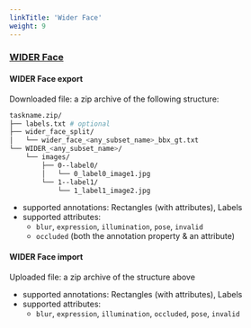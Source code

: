 ```yaml
---
linkTitle: 'Wider Face'
weight: 9
---
```


### [WIDER Face](http://shuoyang1213.me/WIDERFACE/)<a id="widerface" />

#### WIDER Face export

Downloaded file: a zip archive of the following structure:

```bash
taskname.zip/
├── labels.txt # optional
├── wider_face_split/
│   └── wider_face_<any_subset_name>_bbx_gt.txt
└── WIDER_<any_subset_name>/
    └── images/
        ├── 0--label0/
        │   └── 0_label0_image1.jpg
        └── 1--label1/
            └── 1_label1_image2.jpg
```

- supported annotations: Rectangles (with attributes), Labels
- supported attributes:
  - `blur`, `expression`, `illumination`, `pose`, `invalid`
  - `occluded` (both the annotation property & an attribute)

#### WIDER Face import

Uploaded file: a zip archive of the structure above

- supported annotations: Rectangles (with attributes), Labels
- supported attributes:
  - `blur`, `expression`, `illumination`, `occluded`, `pose`, `invalid`
